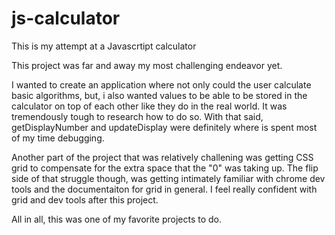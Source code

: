 # js-calculator
This is my attempt at a Javascrtipt calculator

This project was far and away my most challenging endeavor yet.

I wanted to create an application where not only could the user calculate basic algorithms, but, i also wanted values to be able to be stored in the calculator on top of each other like they do in the real world. It was tremendously tough to research how to do so. With that said, getDisplayNumber and updateDisplay were definitely where is spent most of my time debugging.

Another part of the project that was relatively challening was getting CSS grid to compensate for the extra space that the "0" was taking up. The flip side of that struggle though, was getting intimately familiar with chrome dev tools and the documentaiton for grid in general. I feel really confident with grid and dev tools after this project.

All in all, this was one of my favorite projects to do.
